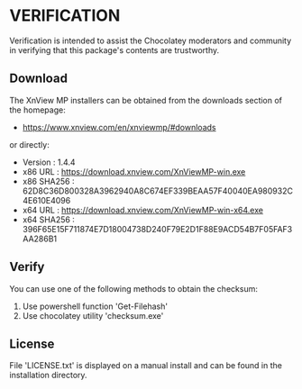 # VERIFICATION
Verification is intended to assist the Chocolatey moderators and community in verifying that this package's contents are trustworthy.

## Download
The XnView MP installers can be obtained from the downloads section of 
the homepage:
- https://www.xnview.com/en/xnviewmp/#downloads

or directly:
- Version    : 1.4.4
- x86 URL    : https://download.xnview.com/XnViewMP-win.exe
- x86 SHA256 : 62D8C36D800328A3962940A8C674EF339BEAA57F40040EA980932C4E610E4096
- x64 URL    : https://download.xnview.com/XnViewMP-win-x64.exe
- x64 SHA256 : 396F65E15F711874E7D18004738D240F79E2D1F88E9ACD54B7F05FAF3AA286B1


## Verify
You can use one of the following methods to obtain the checksum:
1. Use powershell function 'Get-Filehash'
2. Use chocolatey utility 'checksum.exe'


## License
File 'LICENSE.txt' is displayed on a manual install and can be found in
the installation directory.
